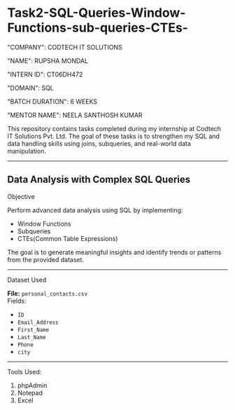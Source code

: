 # Task2-SQL-Queries-Window-Functions-sub-queries-CTEs-

"COMPANY": CODTECH IT SOLUTIONS

"NAME": RUPSHA MONDAL

"INTERN ID": CT06DH472

"DOMAIN": SQL

"BATCH DURATION": 6 WEEKS

"MENTOR NAME": NEELA SANTHOSH KUMAR

This repository contains tasks completed during my internship at Codtech IT Solutions Pvt. Ltd.
The goal of these tasks is to strengthen my SQL and data handling skills using joins, subqueries, and real-world data manipulation.

---

Data Analysis with Complex SQL Queries
---
Objective

Perform advanced data analysis using SQL by implementing:

- Window Functions
- Subqueries
- CTEs(Common Table Expressions)

The goal is to generate meaningful insights and identify trends or patterns from the provided dataset.

---

Dataset Used

**File:** `personal_contacts.csv`  
Fields:
- `ID`
- `Email_Address`
- `First_Name`
- `Last_Name`
- `Phone`
- `city`
---
Tools Used:

1. phpAdmin
2. Notepad
3. Excel

